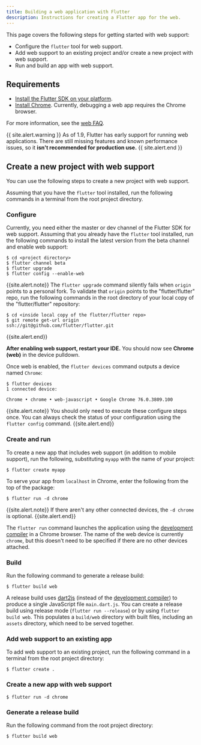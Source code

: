 ```yaml
---
title: Building a web application with Flutter
description: Instructions for creating a Flutter app for the web.
---
```


This page covers the following steps for getting started with web support:
- Configure the `flutter` tool for web support.
- Add web support to an existing project and/or create a new project with web
  support.
- Run and build an app with web support.

## Requirements
- [Install the Flutter SDK on your platform][Install Flutter].
- [Install Chrome]. Currently, debugging a web app requires the Chrome browser.

For more information, see the [web FAQ][].

{{ site.alert.warning }}
As of 1.9, Flutter has early support for running web applications.
There are still missing features and known performance issues,
so it **isn't recommended for production use.**
{{ site.alert.end }}

## Create a new project with web support

You can use the following steps
to create a new project with web support.

Assuming that you have the `flutter` tool installed,
run the following commands in a terminal from the root project directory.

### Configure
Currently, you need either the master or dev channel of the Flutter SDK
for web support. Assuming that you already have the
`flutter` tool installed, run the following commands
to install the latest version from the beta channel
and enable web support:

```terminal
$ cd <project directory>
$ flutter channel beta
$ flutter upgrade
$ flutter config --enable-web
```

{{site.alert.note}}
The `flutter upgrade` command silently fails
when `origin` points to a personal fork.
To validate that `origin` points to the "flutter/flutter" repo,
run the following commands in the root directory
of your local copy of the "flutter/flutter" repository:

```
$ cd <inside local copy of the flutter/flutter repo>
$ git remote get-url origin
ssh://git@github.com/flutter/flutter.git
```
{{site.alert.end}}

**After enabling web support, restart your IDE.**
You should now see **Chrome (web)** in the device pulldown.

Once web is enabled,
the `flutter devices` command outputs a device named `Chrome`:

```terminal
$ flutter devices
1 connected device:

Chrome • chrome • web-javascript • Google Chrome 76.0.3809.100
```

{{site.alert.note}}
You should only need to execute these configure steps once. You can always
check the status of your configuration using the `flutter config` command.
{{site.alert.end}}

### Create and run

To create a new app that includes web support
(in addition to mobile support), run the following,
substituting `myapp` with the name of your project:

```terminal
$ flutter create myapp
```

To serve your app from `localhost` in Chrome,
enter the following from the top of the package:

```terminal
$ flutter run -d chrome
```
{{site.alert.note}}
If there aren't any other connected devices,
the `-d chrome` is optional.
{{site.alert.end}}

The `flutter run` command launches the application using the
[development compiler][] in a Chrome browser.
The name of the web device is currently `chrome`,
but this doesn't need to be specified
if there are no other devices attached.

### Build

Run the following command to generate a release build:

```terminal
$ flutter build web
```

A release build uses [dart2js][] (instead of the [development compiler][])
to produce a single JavaScript file `main.dart.js`.
You can create a release build using release mode (`flutter run --release`)
or by using `flutter build web`. This populates a `build/web` directory
with built files, including an `assets` directory,
which need to be served together.

### Add web support to an existing app

To add web support to an existing project,
run the following command in a
terminal from the root project directory:

```terminal
$ flutter create .
```

### Create a new app with web support

```terminal
$ flutter run -d chrome
```


### Generate a release build

Run the following command from the root project directory:

```terminal
$ flutter build web
```

[dart2js]: https://dart.dev/tools/dart2js
[development compiler]: https://dart.dev/tools/dartdevc
[web FAQ]: /docs/development/platform-integration/web
[install Chrome]: https://www.google.com/chrome/
[Install Flutter]: https://flutter.dev/docs/get-started/install